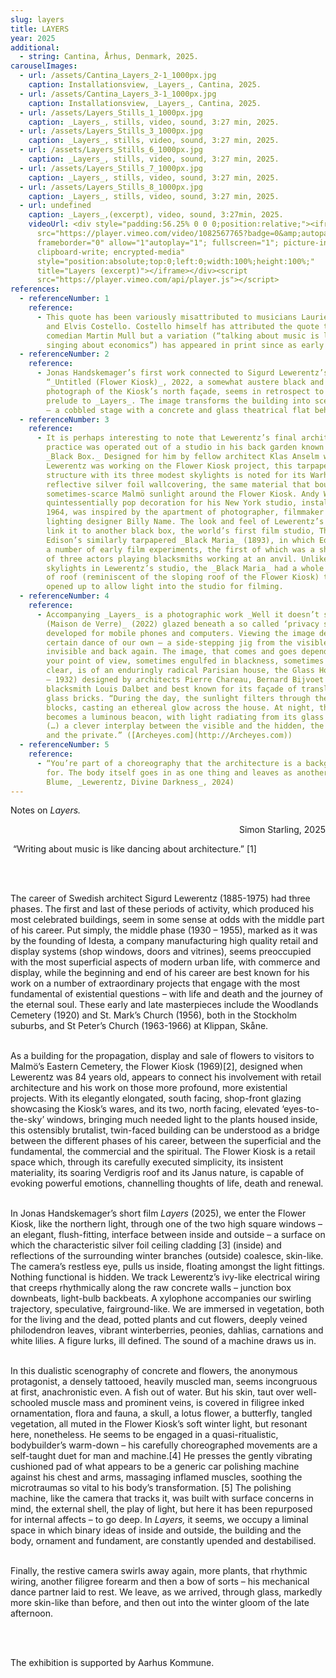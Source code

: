```yaml
---
slug: layers
title: LAYERS
year: 2025
additional:
  - string: Cantina, Århus, Denmark, 2025.
carouselImages:
  - url: /assets/Cantina_Layers_2-1_1000px.jpg
    caption: Installationsview, _Layers_, Cantina, 2025.
  - url: /assets/Cantina_Layers_3-1_1000px.jpg
    caption: Installationsview, _Layers_, Cantina, 2025.
  - url: /assets/Layers_Stills_1_1000px.jpg
    caption: _Layers_, stills, video, sound, 3:27 min, 2025.
  - url: /assets/Layers_Stills_3_1000px.jpg
    caption: _Layers_, stills, video, sound, 3:27 min, 2025.
  - url: /assets/Layers_Stills_6_1000px.jpg
    caption: _Layers_, stills, video, sound, 3:27 min, 2025.
  - url: /assets/Layers_Stills_7_1000px.jpg
    caption: _Layers_, stills, video, sound, 3:27 min, 2025.
  - url: /assets/Layers_Stills_8_1000px.jpg
    caption: _Layers_, stills, video, sound, 3:27 min, 2025.
  - url: undefined
    caption: _Layers_,(excerpt), video, sound, 3:27min, 2025.
    videoUrl: <div style="padding:56.25% 0 0 0;position:relative;"><iframe
      src="https://player.vimeo.com/video/1082567765?badge=0&amp;autopause=0&amp;player_id=0&amp;app_id=58479"
      frameborder="0" allow="1"autoplay="1"; fullscreen="1"; picture-in-picture;
      clipboard-write; encrypted-media"
      style="position:absolute;top:0;left:0;width:100%;height:100%;"
      title="Layers (excerpt)"></iframe></div><script
      src="https://player.vimeo.com/api/player.js"></script>
references:
  - referenceNumber: 1
    reference:
      - This quote has been variously misattributed to musicians Laurie Anderson
        and Elvis Costello. Costello himself has attributed the quote to the
        comedian Martin Mull but a variation (“talking about music is like
        singing about economics”) has appeared in print since as early as 1918.
  - referenceNumber: 2
    reference:
      - Jonas Handskemager’s first work connected to Sigurd Lewerentz’s building
        “_Untitled (Flower Kiosk)_, 2022, a somewhat austere black and white
        photograph of the Kiosk’s north façade, seems in retrospect to be a
        prelude to _Layers_. The image transforms the building into scenography
        – a cobbled stage with a concrete and glass theatrical flat behind.
  - referenceNumber: 3
    reference:
      - It is perhaps interesting to note that Lewerentz’s final architectural
        practice was operated out of a studio in his back garden known as the
        _Black Box._ Designed for him by fellow architect Klas Anselm while
        Lewerentz was working on the Flower Kiosk project, this tarpaper-clad
        structure with its three modest skylights is noted for its Warholesque
        reflective silver foil wallcovering, the same material that bounces the
        sometimes-scarce Malmö sunlight around the Flower Kiosk. Andy Warhol’s
        quintessentially pop decoration for his New York studio, installed in
        1964, was inspired by the apartment of photographer, filmmaker and
        lighting designer Billy Name. The look and feel of Lewerentz’s studio
        link it to another black box, the world’s first film studio, Thomas
        Edison’s similarly tarpapered _Black Maria_ (1893), in which Edison made
        a number of early film experiments, the first of which was a short film
        of three actors playing blacksmiths working at an anvil. Unlike the
        skylights in Lewerentz’s studio, the _Black Maria_ had a whole section
        of roof (reminiscent of the sloping roof of the Flower Kiosk) that
        opened up to allow light into the studio for filming.
  - referenceNumber: 4
    reference:
      - Accompanying _Layers_ is a photographic work _Well it doesn’t see you
        (Maison de Verre)_ (2022) glazed beneath a so called ‘privacy screen’
        developed for mobile phones and computers. Viewing the image demands a
        certain dance of our own – a side-stepping jig from the visible to the
        invisible and back again. The image, that comes and goes depending on
        your point of view, sometimes engulfed in blackness, sometimes crystal
        clear, is of an enduringly radical Parisian house, the Glass House (1928
        – 1932) designed by architects Pierre Chareau, Bernard Bijvoet and
        blacksmith Louis Dalbet and best known for its façade of translucent
        glass bricks. “During the day, the sunlight filters through the glass
        blocks, casting an ethereal glow across the house. At night, the house
        becomes a luminous beacon, with light radiating from its glass façade
        (…) a clever interplay between the visible and the hidden, the public
        and the private.” ([Archeyes.com](http://Archeyes.com))
  - referenceNumber: 5
    reference:
      - “You’re part of a choreography that the architecture is a background
        for. The body itself goes in as one thing and leaves as another” (Sven
        Blume, _Lewerentz, Divine Darkness_, 2024)
---
```

<p>Notes on <em>Layers.</em></p><p style="text-align: right">Simon Starling, 2025</p><p>&nbsp;“Writing about music is like dancing about architecture.”&nbsp;[1]</p><p><br><br></p><p>The career of Swedish architect Sigurd Lewerentz (1885-1975) had three phases. The first and last of these periods of activity, which produced his most celebrated buildings, seem in some sense at odds with the middle part of his career. Put simply, the middle phase (1930 – 1955), marked as it was by the founding of Idesta<em>,</em> a company manufacturing high quality retail and display systems (shop windows, doors and vitrines), seems preoccupied with the most superficial aspects of modern urban life, with commerce and display, while the beginning and end of his career are best known for his work on a number of extraordinary projects that engage with the most fundamental of existential questions – with life and death and the journey of the eternal soul. These early and late masterpieces include the Woodlands Cemetery (1920) and St. Mark’s Church (1956), both in the Stockholm suburbs, and St Peter’s Church (1963-1966) at Klippan, Skåne.&nbsp;<br><br></p><p>As a building for the propagation, display and sale of flowers to visitors to Malmö’s Eastern Cemetery, the Flower Kiosk (1969)[2], designed when Lewerentz was 84 years old, appears to connect his involvement with retail architecture and his work on those more profound, more existential projects. With its elegantly elongated, south facing, shop-front glazing showcasing the Kiosk’s wares, and its two, north facing, elevated ‘eyes-to-the-sky’ windows, bringing much needed light to the plants housed inside, this ostensibly brutalist, twin-faced building can be understood as a bridge between the different phases of his career, between the superficial and the fundamental, the commercial and the spiritual. The Flower Kiosk is a retail space which, through its carefully executed simplicity, its insistent materiality, its soaring Verdigris roof and its Janus nature, is capable of evoking powerful emotions, channelling thoughts of life, death and renewal.<br><br></p><p>In Jonas Handskemager’s short film <em>Layers </em>(2025), we enter the Flower Kiosk, like the northern light, through one of the two high square windows – an elegant, flush-fitting, interface between inside and outside – a surface on which the characteristic silver foil ceiling cladding [3] (inside) and reflections of the surrounding winter branches (outside) coalesce, skin-like. The camera’s restless eye, pulls us inside, floating amongst the light fittings. Nothing functional is hidden. We track Lewerentz’s ivy-like electrical wiring that creeps rhythmically along the raw concrete walls – junction box downbeats, light-bulb backbeats. A xylophone accompanies our swirling trajectory, speculative, fairground-like. We are immersed in vegetation, both for the living and the dead, potted plants and cut flowers, deeply veined philodendron leaves, vibrant winterberries, peonies, dahlias, carnations and white lilies. A figure lurks, ill defined. The sound of a machine draws us in.&nbsp;</p><p><br>In this dualistic scenography of concrete and flowers, the anonymous protagonist, a densely tattooed, heavily muscled man, seems incongruous at first, anachronistic even. A fish out of water. But his skin, taut over well-schooled muscle mass and prominent veins, is covered in filigree inked ornamentation, flora and fauna, a skull, a lotus flower, a butterfly, tangled vegetation, all muted in the Flower Kiosk’s soft winter light, but resonant here, nonetheless. He seems to be engaged in a quasi-ritualistic, bodybuilder’s warm-down – his carefully choreographed movements are a self-taught duet for man and machine.[4] He presses the gently vibrating cushioned pad of what appears to be a generic car polishing machine against his chest and arms, massaging inflamed muscles, soothing the microtraumas so vital to his body’s transformation. [5] The polishing machine, like the camera that tracks it, was built with surface concerns in mind, the external shell, the play of light, but here it has been repurposed for internal affects – to go deep. In <em>Layers,</em> it seems, we occupy a liminal space in which binary ideas of inside and outside, the building and the body, ornament and fundament, are constantly upended and destabilised.&nbsp;</p><p><br>Finally, the restive camera swirls away again, more plants, that rhythmic wiring, another filigree forearm and then a bow of sorts – his mechanical dance partner laid to rest. We leave, as we arrived, through glass, markedly more skin-like than before, and then out into the winter gloom of the late afternoon.</p><p><br><br></p><p>The exhibition is supported by Aarhus Kommune.</p>